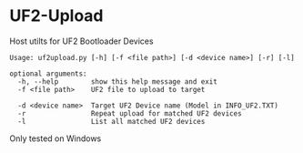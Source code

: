 
# UF2-Upload
Host utilts for UF2 Bootloader Devices

    Usage: uf2upload.py [-h] [-f <file path>] [-d <device name>] [-r] [-l]
    
    optional arguments:
      -h, --help        show this help message and exit
      -f <file path>    UF2 file to upload to target
      
      -d <device name>  Target UF2 Device name (Model in INFO_UF2.TXT)
      -r                Repeat upload for matched UF2 devices
      -l                List all matched UF2 devices

  
Only tested on Windows
